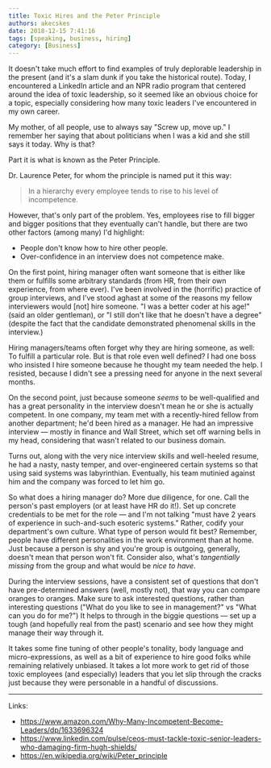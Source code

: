 ```yaml
---
title: Toxic Hires and the Peter Principle
authors: akecskes
date: 2018-12-15 7:41:16
tags: [speaking, business, hiring]
category: [Business]
---
```

<p>It doesn't take much effort to find examples of truly deplorable leadership in the present (and it's a slam dunk if you take the historical route). Today, I encountered a LinkedIn article and an NPR radio program that centered around the idea of toxic leadership, so it seemed like an obvious choice for a topic, especially considering how many toxic leaders I've encountered in my own career.</p>
<p>My mother, of all people, use to always say "Screw up, move up." I remember her saying that about politicians when I was a kid and she still says it today. Why is that?</p>
<p>Part it is what is known as the Peter Principle.</p>


<p> Dr. Laurence Peter, for whom the principle is named put it this way:</p>
<blockquote class="inlinequote">
<p>In a hierarchy every employee tends to rise to his level of incompetence.</p>
</blockquote>
<p>However, that's only part of the problem. Yes, employees rise to fill bigger and bigger positions that they eventually can't handle, but there are two other factors (among many) I'd highlight:</p>
<ul>
<li>People don't know how to hire other people.</li>
<li>Over-confidence in an interview does not competence make.</li>
</ul>
<p>On the first point, hiring manager often want someone that is either like them or fulfills some arbitrary standards (from HR, from their own experience, from where ever). I've been involved in the (horrific) practice of group interviews, and I've stood aghast at some of the reasons my fellow interviewers would [not] hire someone. "I was a better coder at his age!" (said an older gentleman), or "I still don't like that he doesn't have a degree" (despite the fact that the candidate demonstrated phenomenal skills in the interview.)</p>
<p>Hiring managers/teams often forget why they are hiring someone, as well: To fulfill a particular role. But is that role even well defined? I had one boss who insisted I hire someone because he thought my team needed the help. I resisted, because I didn't see a pressing need for anyone in the next several months.</p>
<p>On the second point, just because someone <em>seems </em>to be well-qualified and has a great personality in the interview doesn't mean he or she is actually competent. In one company, my team met with a recently-hired fellow from another department; he'd been hired as a manager. He had an impressive interview &mdash; mostly in finance and Wall Street, which set off warning bells in my head, considering that wasn't related to our business domain.</p>
<p>Turns out, along with the very nice interview skills and well-heeled resume, he had a nasty, nasty temper, and over-engineered certain systems so that using said systems was labyrinthian. Eventually, his team mutinied against him and the company was forced to let him go.</p>
<p>So what does a hiring manager do? More due diligence, for one. Call the person's past employers (or at least have HR do it!). Set up concrete credentials to be met for the role &mdash; and I'm not talking "must have 2 years of experience in such-and-such esoteric systems." Rather, codify your department's own culture. What type of person would fit best? Remember, people have different personalities in the work environment than at home. Just because a person is shy and you're group is outgoing, generally, doesn't mean that person won't fit. Consider also, what's <em>tangentially missing</em> from the group and what would be <em>nice to have</em>. </p>
<p>During the interview sessions, have a consistent set of questions that don't have pre-determined answers (well, mostly not), that way you can compare oranges to oranges. Make sure to ask interested questions, rather than interesting questions ("What do you like to see in management?" vs "What can you do for me?") It helps to through in the biggie questions &mdash; set up a tough (and hopefully real from the past) scenario and see how they might manage their way through it. </p>
<p>It takes some fine tuning of other people's tonality, body language and micro-expressions, as well as a bit of experience to hire good folks while remaining relatively unbiased. It takes a lot more work to get rid of those toxic employees (and especially) leaders that you let slip through the cracks just because they were personable in a handful of discussions.</p>
<hr />
<p>Links:</p>
<ul>
<li><a href="https://www.amazon.com/Why-Many-Incompetent-Become-Leaders/dp/1633696324">https://www.amazon.com/Why-Many-Incompetent-Become-Leaders/dp/1633696324</a></li>
<li><a href="https://www.linkedin.com/pulse/ceos-must-tackle-toxic-senior-leaders-who-damaging-firm-hugh-shields/">https://www.linkedin.com/pulse/ceos-must-tackle-toxic-senior-leaders-who-damaging-firm-hugh-shields/</a></li>
<li><a href="https://en.wikipedia.org/wiki/Peter_principle">https://en.wikipedia.org/wiki/Peter_principle</a></li>
</ul>
